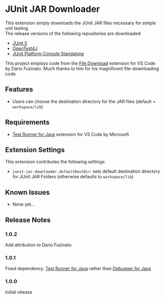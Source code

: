 # JUnit JAR Downloader
This extension simply downloads the JUnit JAR files necessary for simple unit testing.<br/>
The release versions of the following repositories are downloaded:
- [JUnit 5]("https://search.maven.org/artifact/org.junit.jupiter/junit-jupiter-api")
- [OpenTest4J]("https://search.maven.org/artifact/org.opentest4j/opentest4j")
- [JUnit Platform Console Standalone]("https://search.maven.org/artifact/org.junit.platform/junit-platform-console-standalone")

This project employs code from the [File Download](https://marketplace.visualstudio.com/items?itemName=dariofuzinato.vscode-download-file) extension for VS Code by Dario Fuzinato. Much thanks to him for his magnificent file-downloading code.

## Features
- Users can choose the destination directory for the JAR files (default = `workspace/lib`)

## Requirements
- [Test Runner for Java](https://marketplace.visualstudio.com/items?itemName=vscjava.vscode-java-test) extension for VS Code by Microsoft

## Extension Settings

This extension contributes the following settings:
- `junit-jar-downloader.defaultDestDir`: sets default destination directory for JUnit JAR Folders (otherwise defaults to `workspace/lib`)

## Known Issues
- None yet...

## Release Notes

### 1.0.2
Add attribution to Dario Fuzinato
### 1.0.1
Fixed dependency: [Test Runner for Java](https://marketplace.visualstudio.com/items?itemName=vscjava.vscode-java-test) rather than [Debugger for Java](https://marketplace.visualstudio.com/items?itemName=vscjava.vscode-java-debug)
### 1.0.0
Initial release
